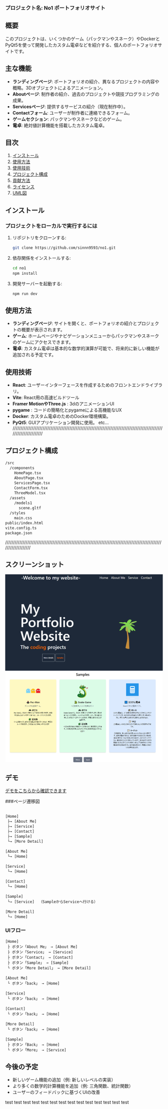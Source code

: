 ### プロジェクト名: No1 ポートフォリオサイト

## 概要

このプロジェクトは、いくつかのゲーム（パックマンやスネーク）やDockerとPyQt5を使って開発したカスタム電卓などを紹介する、個人のポートフォリオサイトです。

## 主な機能

- **ランディングページ**: ポートフォリオの紹介、異なるプロジェクトの内容や概略。3Dオブジェクトによるアニメーション。
- **Aboutページ**: 制作者の紹介、過去のプロジェクトや競技プログラミングの成果。
- **Servicesページ**: 提供するサービスの紹介（現在制作中）。
- **Contactフォーム**: ユーザーが制作者に連絡できるフォーム。
- **ゲームセクション**: パックマンやスネークなどのゲーム。
- **電卓**: 絶対値計算機能を搭載したカスタム電卓。

## 目次

1. [インストール](#インストール)
2. [使用方法](#使用方法)
3. [使用技術](#使用技術)
4. [プロジェクト構成](#プロジェクト構成)
5. [貢献方法](#貢献方法)
6. [ライセンス](#ライセンス)
7. [UML図](#uml図)

## インストール

### プロジェクトをローカルで実行するには

1. リポジトリをクローンする:
   ```bash
   git clone https://github.com/sinnn9593/no1.git
   ```
2. 依存関係をインストールする:
   ```bash
   cd no1
   npm install
   ```
3. 開発サーバーを起動する:
   ```bash
   npm run dev
   ```

## 使用方法

- **ランディングページ**: サイトを開くと、ポートフォリオの紹介とプロジェクトの概要が表示されます。
- **ゲーム**: ホームページやナビゲーションメニューからパックマンやスネークのゲームにアクセスできます。
- **電卓**: カスタム電卓は基本的な数学的演算が可能で、将来的に新しい機能が追加される予定です。

## 使用技術

- **React**: ユーザーインターフェースを作成するためのフロントエンドライブラリ。
- **Vite**: React用の高速ビルドツール
- **Framer MotionやThree.js** : 3dのアニメーションUI
- **pygame** : コードの簡略化とpygameによる高機能なUX
- **Docker**: カスタム電卓のためのDocker環境構築。
- **PyQt5**: GUIアプリケーション開発に使用。
  etc...
  //////////////////////////////////////////////////////////////////////////////////////////////////////////////////

## プロジェクト構成

```
/src
  /components
    HomePage.tsx
    AboutPage.tsx
    ServicesPage.tsx
    ContactForm.tsx
    ThreeModel.tsx
  /assets
    /models1
      scene.gltf
  /styles
    main.css
public/index.html
vite.config.ts
package.json
```

///////////////////////////////////////////////////////////////////////////////////////////////////////////////////
## スクリーンショット

![ホームページ](src/assets/homepage.png)
![ゲームページ](src/assets/sample.png)

## デモ
[デモをこちらから確認できます](https://your-demo-link.com)


###ページ遷移図

```text

[Home]
 ├→ [About Me]
 ├→ [Service]
 ├→ [Contact]
 ├→ [Sample]
 └→ [More Detail]

[About Me]
 └→ [Home]

[Service]
 └→ [Home]

[Contact]
 └→ [Home]

[Sample]
 └→ [Service]  （SampleからServiceへ行ける）

[More Detail]
 └→ [Home]
```



### UIフロー

```text
[Home]
 ├ ボタン「About Me」 → [About Me]
 ├ ボタン「Service」 → [Service]
 ├ ボタン「Contact」 → [Contact]
 ├ ボタン「Sample」 → [Sample]
 └ ボタン「More Detail」 → [More Detail]

[About Me]
 └ ボタン「back」 → [Home]

[Service]
 └ ボタン「back」 → [Home]

[Contact]
 └ ボタン「back」 → [Home]

[More Detail]
 └ ボタン「back」 → [Home]

[Sample]
 ├ ボタン「Back」 → [Home]
 └ ボタン「More」 → [Service]

```
## 今後の予定

- 新しいゲーム機能の追加（例: 新しいレベルの実装）
- より多くの数学的計算機能を追加（例: 三角関数、統計関数）
- ユーザーのフィードバックに基づくUIの改善





t e s t 
 
 t e s t 
 
 t e s t 
 
 t e s t 
 
 t e s t 
 
 t e s t 
 
 t e s t 
 
 t e s t 
 
 t e s t 
 
 t e s t 
 
 t e s t 
 
 t e s t 
 
 t e s t 
 
 t e s t 
 
 